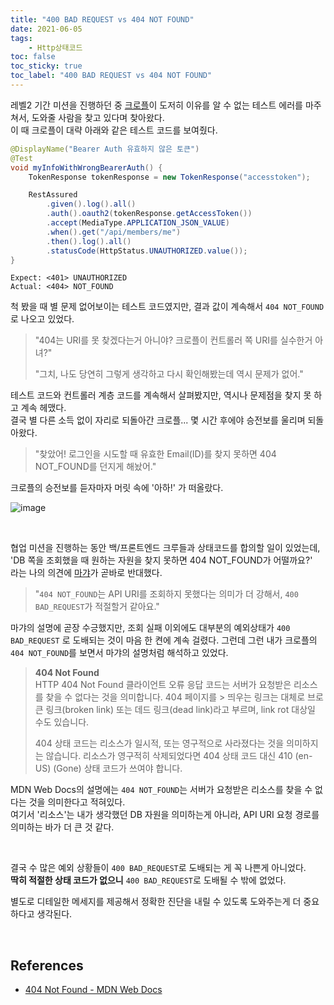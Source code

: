 ```yaml
---
title: "400 BAD REQUEST vs 404 NOT FOUND"
date: 2021-06-05
tags:
    - Http상태코드
toc: false
toc_sticky: true
toc_label: "400 BAD REQUEST vs 404 NOT FOUND"
---
```


레벨2 기간 미션을 진행하던 중 [크로플](https://github.com/perenok)이 도저히 이유를 알 수 없는 테스트 에러를 마주쳐서, 도와줄 사람을 찾고 있다며 찾아왔다.  
이 때 크로플이 대략 아래와 같은 테스트 코드를 보여줬다.

```java
@DisplayName("Bearer Auth 유효하지 않은 토큰")
@Test
void myInfoWithWrongBearerAuth() {
    TokenResponse tokenResponse = new TokenResponse("accesstoken");

    RestAssured
        .given().log().all()
        .auth().oauth2(tokenResponse.getAccessToken())
        .accept(MediaType.APPLICATION_JSON_VALUE)
        .when().get("/api/members/me")
        .then().log().all()
        .statusCode(HttpStatus.UNAUTHORIZED.value());
}
```
```
Expect: <401> UNAUTHORIZED
Actual: <404> NOT_FOUND
```

척 봤을 때 별 문제 없어보이는 테스트 코드였지만, 결과 값이 계속해서 `404 NOT_FOUND`로 나오고 있었다.

> "404는 URI를 못 찾겠다는거 아니야? 크로플이 컨트롤러 쪽 URI를 실수한거 아녀?"  
> 
> "그치, 나도 당연히 그렇게 생각하고 다시 확인해봤는데 역시 문제가 없어."

테스트 코드와 컨트롤러 계층 코드를 계속해서 살펴봤지만, 역시나 문제점을 찾지 못 하고 계속 헤맸다.  
결국 별 다른 소득 없이 자리로 되돌아간 크로플... 몇 시간 후에야 승전보를 울리며 되돌아왔다.

> "찾았어! 로그인을 시도할 때 유효한 Email(ID)를 찾지 못하면 404 NOT_FOUND를 던지게 해놨어."

크로플의 승전보를 듣자마자 머릿 속에 '아하!' 가 떠올랐다.

![image](https://user-images.githubusercontent.com/37354145/120882255-5f447e00-c611-11eb-8fb2-86b043cd7942.png)

<br>

협업 미션을 진행하는 동안 백/프론트엔드 크루들과 상태코드를 합의할 일이 있었는데,  
'DB 쪽을 조회했을 때 원하는 자원을 찾지 못하면 404 NOT_FOUND가 어떨까요?'  
라는 나의 의견에 [마갸](https://github.com/MyaGya)가 곧바로 반대했다.

> "`404 NOT_FOUND`는 API URI를 조회하지 못했다는 의미가 더 강해서, `400 BAD_REQUEST`가 적절할거 같아요."

마갸의 설명에 곧장 수긍했지만, 조회 실패 이외에도 대부분의 예외상태가 `400 BAD_REQUEST` 로 도배되는 것이 마음 한 켠에 계속 걸렸다. 그런데 그런 내가 크로플의 `404 NOT_FOUND`를 보면서 마갸의 설명처럼 해석하고 있었다.

> **404 Not Found**  
> HTTP 404 Not Found 클라이언트 오류 응답 코드는 서버가 요청받은 리소스를 찾을 수 없다는 것을 의미합니다. 404 페이지를 > 띄우는 링크는 대체로 브로큰 링크(broken link) 또는 데드 링크(dead link)라고 부르며, link rot 대상일 수도 있습니다.
> 
> 404 상태 코드는 리소스가 일시적, 또는 영구적으로 사라졌다는 것을 의미하지는 않습니다. 리소스가 영구적히 삭제되었다면 
> 404 상태 코드 대신 410 (en-US) (Gone) 상태 코드가 쓰여야 합니다.

MDN Web Docs의 설명에는 `404 NOT_FOUND`는 서버가 요청받은 리소스를 찾을 수 없다는 것을 의미한다고 적혀있다.  
여기서 '리소스'는 내가 생각했던 DB 자원을 의미하는게 아니라, API URI 요청 경로를 의미하는 바가 더 큰 것 같다.

<br>

결국 수 많은 예외 상황들이 `400 BAD_REQUEST`로 도배되는 게 꼭 나쁜게 아니었다.   
**딱히 적절한 상태 코드가 없으니** `400 BAD_REQUEST`로 도배될 수 밖에 없었다. 

별도로 디테일한 메세지를 제공해서 정확한 진단을 내릴 수 있도록 도와주는게 더 중요하다고 생각된다.

<br>

## References
- [404 Not Found - MDN Web Docs](https://developer.mozilla.org/ko/docs/Web/HTTP/Status/404)